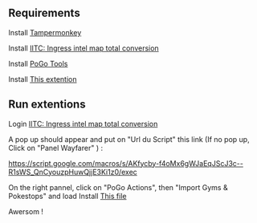 ## Requirements

Install <a href="https://chrome.google.com/webstore/detail/tampermonkey/dhdgffkkebhmkfjojejmpbldmpobfkfo?hl=fr">Tampermonkey</a>


Install <a href="https://iitc.app/build/release/total-conversion-build.user.js">IITC: Ingress intel map total conversion</a>

Install <a href="https://gitlab.com/AlfonsoML/pogo-s2/raw/master/s2check.user.js">PoGo Tools</a>


Install <a href="https://github.com/ColBreakZ19/Map_pokestops/raw/main/Pannel%20de%20Controle%20Wayfarer%20(Commun).user.js">This extention</a>

## Run extentions

Login <a href="https://intel.ingress.com/intel">IITC: Ingress intel map total conversion</a>

A pop up should appear and put on "Url du Script" this link (If no pop up, Click on "Panel Wayfarer" ) : 

https://script.google.com/macros/s/AKfycby-f4oMx6gWJaEqJScJ3c--R1sWS_QnCyouzpHuwQjjE3Ki1z0/exec


On the right pannel, click on "PoGo Actions", then "Import Gyms & Pokestops" and load Install <a href="https://github.com/ColBreakZ19/Map_pokestops/blob/main/IITC-pogo-LyonSave.json">This file</a>


Awersom !
